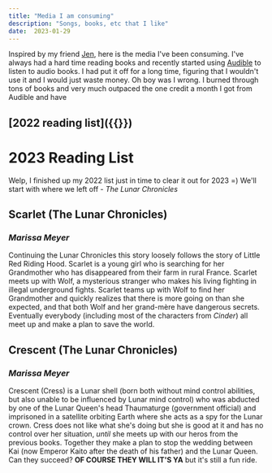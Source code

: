 ```yaml
---
title: "Media I am consuming"
description: "Songs, books, etc that I like"
date:  2023-01-29
---
```

Inspired by my friend [Jen](https://jenmyers.net), here is the media I've been consuming. I've always had a hard time reading books and recently started 
using [Audible](https://www.audible.com/) to listen to audio books. I had put it off for a long time, figuring that I wouldn't use it and I would just 
waste money. Oh boy was I wrong. I burned through tons of books and very much outpaced the one credit a month I got from Audible and have 

## [2022 reading list]({{<ref books-22>}})

# 2023 Reading List

Welp, I finished up my 2022 list just in time to clear it out for 2023 =) We'll start with where we left off - _The Lunar Chronicles_



## Scarlet (The Lunar Chronicles)
### _Marissa Meyer_ 
Continuing the Lunar Chronicles this story loosely follows the story of Little Red Riding Hood. Scarlet is a young girl who is searching for her Grandmother 
who has disappeared from their farm in rural France. Scarlet meets up with Wolf, a mysterious stranger who makes his living fighting in illegal
underground fights. Scarlet teams up with Wolf to find her Grandmother and quickly realizes that there is more going on than she expected, 
and that both Wolf and her grand-mère have dangerous secrets. Eventually everybody (including most of the characters from _Cinder_) all meet up 
and make a plan to save the world.

## Crescent (The Lunar Chronicles)
### _Marissa Meyer_ 
Crescent (Cress) is a Lunar shell (born both without mind control abilities, but also unable to be influenced by Lunar mind control) who was abducted 
by one of the Lunar Queen's head Thaumaturge (government official) and imprisoned in a satellite orbiting Earth where she acts as a spy for the Lunar
crown. Cress does not like what she's doing but she is good at it and has no control over her situation, _until_ she meets up with our heros from
the previous books. Together they make a plan to stop the wedding between Kai (now Emperor Kaito after the death of his father) and the Lunar Queen. 
Can they succeed? **OF COURSE THEY WILL IT'S YA** but it's still a fun ride. 